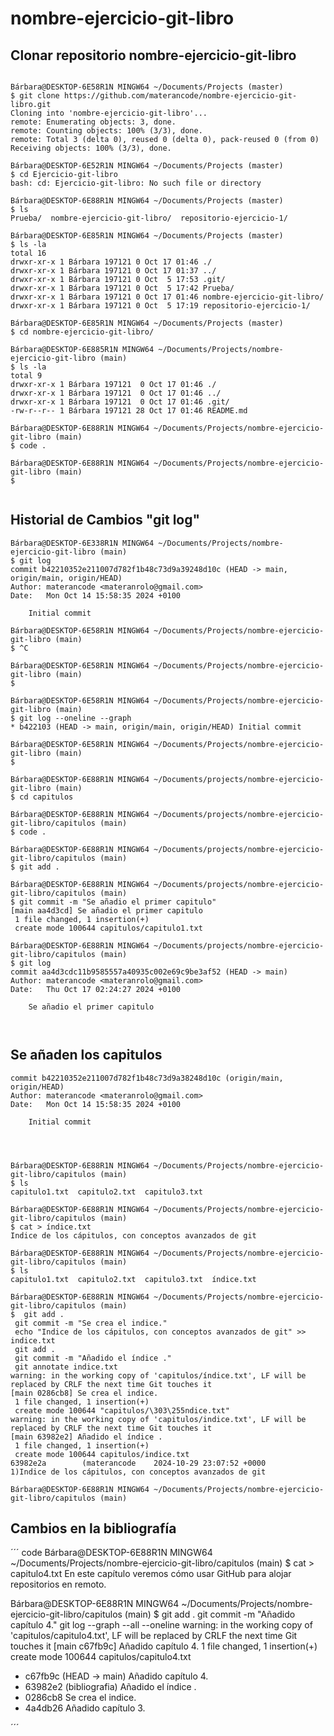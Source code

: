 # nombre-ejercicio-git-libro

## Clonar repositorio nombre-ejercicio-git-libro

``` code

Bárbara@DESKTOP-6E58R1N MINGW64 ~/Documents/Projects (master)
$ git clone https://github.com/materancode/nombre-ejercicio-git-libro.git
Cloning into 'nombre-ejercicio-git-libro'...
remote: Enumerating objects: 3, done.
remote: Counting objects: 100% (3/3), done.
remote: Total 3 (delta 0), reused 0 (delta 0), pack-reused 0 (from 0)
Receiving objects: 100% (3/3), done.

Bárbara@DESKTOP-6E52R1N MINGW64 ~/Documents/Projects (master)
$ cd Ejercicio-git-libro
bash: cd: Ejercicio-git-libro: No such file or directory

Bárbara@DESKTOP-6E88R1N MINGW64 ~/Documents/Projects (master)
$ ls
Prueba/  nombre-ejercicio-git-libro/  repositorio-ejercicio-1/

Bárbara@DESKTOP-6E85R1N MINGW64 ~/Documents/Projects (master)
$ ls -la
total 16
drwxr-xr-x 1 Bárbara 197121 0 Oct 17 01:46 ./
drwxr-xr-x 1 Bárbara 197121 0 Oct 17 01:37 ../
drwxr-xr-x 1 Bárbara 197121 0 Oct  5 17:53 .git/
drwxr-xr-x 1 Bárbara 197121 0 Oct  5 17:42 Prueba/
drwxr-xr-x 1 Bárbara 197121 0 Oct 17 01:46 nombre-ejercicio-git-libro/
drwxr-xr-x 1 Bárbara 197121 0 Oct  5 17:19 repositorio-ejercicio-1/

Bárbara@DESKTOP-6E85R1N MINGW64 ~/Documents/Projects (master)
$ cd nombre-ejercicio-git-libro/

Bárbara@DESKTOP-6E885R1N MINGW64 ~/Documents/Projects/nombre-ejercicio-git-libro (main)
$ ls -la
total 9
drwxr-xr-x 1 Bárbara 197121  0 Oct 17 01:46 ./
drwxr-xr-x 1 Bárbara 197121  0 Oct 17 01:46 ../
drwxr-xr-x 1 Bárbara 197121  0 Oct 17 01:46 .git/
-rw-r--r-- 1 Bárbara 197121 28 Oct 17 01:46 README.md

Bárbara@DESKTOP-6E88R1N MINGW64 ~/Documents/Projects/nombre-ejercicio-git-libro (main)
$ code .

Bárbara@DESKTOP-6E88R1N MINGW64 ~/Documents/Projects/nombre-ejercicio-git-libro (main)
$


```


## Historial de Cambios "git log"

``` code
Bárbara@DESKTOP-6E338R1N MINGW64 ~/Documents/Projects/nombre-ejercicio-git-libro (main)
$ git log
commit b42210352e211007d782f1b48c73d9a39248d10c (HEAD -> main, origin/main, origin/HEAD)
Author: materancode <materanrolo@gmail.com>
Date:   Mon Oct 14 15:58:35 2024 +0100

    Initial commit

Bárbara@DESKTOP-6E58R1N MINGW64 ~/Documents/Projects/nombre-ejercicio-git-libro (main)
$ ^C

Bárbara@DESKTOP-6E58R1N MINGW64 ~/Documents/Projects/nombre-ejercicio-git-libro (main)
$

Bárbara@DESKTOP-6E58R1N MINGW64 ~/Documents/Projects/nombre-ejercicio-git-libro (main)
$ git log --oneline --graph
* b422103 (HEAD -> main, origin/main, origin/HEAD) Initial commit

Bárbara@DESKTOP-6E58R1N MINGW64 ~/Documents/Projects/nombre-ejercicio-git-libro (main)
$

Bárbara@DESKTOP-6E88R1N MINGW64 ~/Documents/projects/nombre-ejercicio-git-libro (main)
$ cd capitulos

Bárbara@DESKTOP-6E88R1N MINGW64 ~/Documents/projects/nombre-ejercicio-git-libro/capitulos (main)
$ code .

Bárbara@DESKTOP-6E88R1N MINGW64 ~/Documents/projects/nombre-ejercicio-git-libro/capitulos (main)
$ git add .

Bárbara@DESKTOP-6E88R1N MINGW64 ~/Documents/projects/nombre-ejercicio-git-libro/capitulos (main)
$ git commit -m "Se añadio el primer capitulo"
[main aa4d3cd] Se añadio el primer capitulo
 1 file changed, 1 insertion(+)
 create mode 100644 capitulos/capitulo1.txt

Bárbara@DESKTOP-6E88R1N MINGW64 ~/Documents/projects/nombre-ejercicio-git-libro/capitulos (main)
$ git log
commit aa4d3cdc11b9585557a40935c002e69c9be3af52 (HEAD -> main)
Author: materancode <materanrolo@gmail.com>
Date:   Thu Oct 17 02:24:27 2024 +0100

    Se añadio el primer capitulo



```

## Se añaden los capitulos

``` code
commit b42210352e211007d782f1b48c73d9a38248d10c (origin/main, origin/HEAD)
Author: materancode <materanrolo@gmail.com>
Date:   Mon Oct 14 15:58:35 2024 +0100

    Initial commit




Bárbara@DESKTOP-6E88R1N MINGW64 ~/Documents/Projects/nombre-ejercicio-git-libro/capitulos (main)
$ ls
capitulo1.txt  capitulo2.txt  capitulo3.txt

Bárbara@DESKTOP-6E88R1N MINGW64 ~/Documents/Projects/nombre-ejercicio-git-libro/capitulos (main)
$ cat > índice.txt
Indice de los cápitulos, con conceptos avanzados de git

Bárbara@DESKTOP-6E88R1N MINGW64 ~/Documents/Projects/nombre-ejercicio-git-libro/capitulos (main)
$ ls
capitulo1.txt  capitulo2.txt  capitulo3.txt  índice.txt

Bárbara@DESKTOP-6E88R1N MINGW64 ~/Documents/Projects/nombre-ejercicio-git-libro/capitulos (main)
$  git add .
 git commit -m "Se crea el indice."
 echo "Indice de los cápitulos, con conceptos avanzados de git" >> indice.txt
 git add .
 git commit -m "Añadido el índice ."
 git annotate indice.txt
warning: in the working copy of 'capitulos/índice.txt', LF will be replaced by CRLF the next time Git touches it
[main 0286cb8] Se crea el indice.
 1 file changed, 1 insertion(+)
 create mode 100644 "capitulos/\303\255ndice.txt"
warning: in the working copy of 'capitulos/indice.txt', LF will be replaced by CRLF the next time Git touches it
[main 63982e2] Añadido el índice .
 1 file changed, 1 insertion(+)
 create mode 100644 capitulos/indice.txt
63982e2a        (materancode    2024-10-29 23:07:52 +0000       1)Indice de los cápitulos, con conceptos avanzados de git

Bárbara@DESKTOP-6E88R1N MINGW64 ~/Documents/Projects/nombre-ejercicio-git-libro/capitulos (main)

```

## Cambios en la bibliografía

´´´ code
Bárbara@DESKTOP-6E88R1N MINGW64 ~/Documents/Projects/nombre-ejercicio-git-libro/capitulos (main)
$ cat > capitulo4.txt
  En este capítulo veremos cómo usar GitHub para alojar repositorios en remoto.

Bárbara@DESKTOP-6E88R1N MINGW64 ~/Documents/Projects/nombre-ejercicio-git-libro/capitulos (main)
$ git add .
git commit -m "Añadido capítulo 4."
git log --graph --all --oneline
warning: in the working copy of 'capitulos/capitulo4.txt', LF will be replaced by CRLF the next time Git touches it
[main c67fb9c] Añadido capítulo 4.
 1 file changed, 1 insertion(+)
 create mode 100644 capitulos/capitulo4.txt
* c67fb9c (HEAD -> main) Añadido capítulo 4.
* 63982e2 (bibliografia) Añadido el índice .
* 0286cb8 Se crea el indice.
* 4a4db26 Añadido capítulo 3.


´´´




